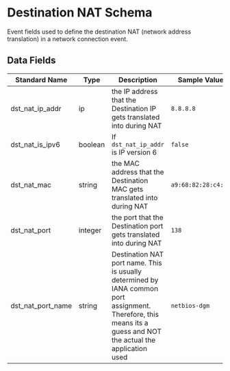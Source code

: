 # Destination NAT Schema

Event fields used to define the destination NAT (network address translation) in a network connection event.

## Data Fields

| Standard Name | Type | Description | Sample Value |
|--------|---------|-------|-------|
| dst_nat_ip_addr | ip | the IP address that the Destination IP gets translated into during NAT | `8.8.8.8` |
| dst_nat_is_ipv6 | boolean | If `dst_nat_ip_addr` is IP version 6 | `false` |
| dst_nat_mac | string | the MAC address that the Destination MAC gets translated into during NAT | `a9:68:82:28:c4:6d` |
| dst_nat_port | integer | the port that the Destination port gets translated into during NAT | `138` |
| dst_nat_port_name | string | Destination NAT port name. This is usually determined by IANA common port assignment. Therefore, this means its a guess and NOT the actual the application used | `netbios-dgm` |